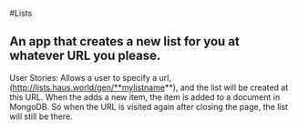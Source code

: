 #Lists
## An app that creates a new list for you at whatever URL you please.

User Stories:
Allows a user to specify a url, (http://lists.haus.world/gen/**mylistname**), and the list will be created at this URL.
When the adds a new item, the item is added to a document in MongoDB. So when the URL is visited again after closing the page, the list will still be there. 


